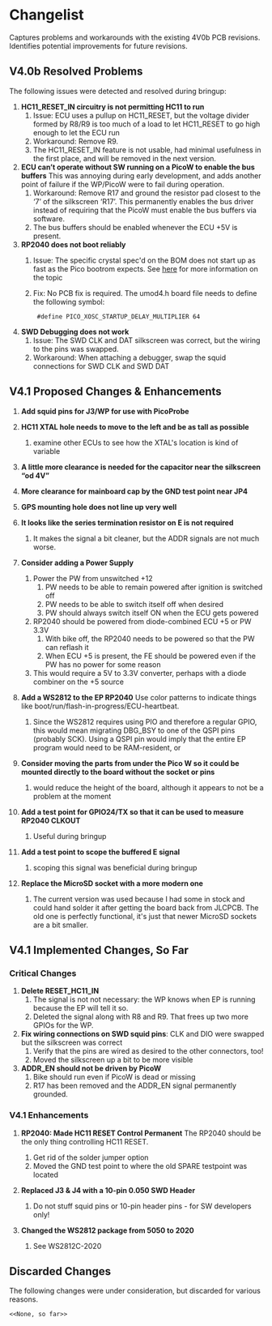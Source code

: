 # Changelist

Captures problems and workarounds with the existing 4V0b PCB revisions. Identifies potential improvements for future revisions.


## V4.0b Resolved Problems

The following issues were detected and resolved during bringup:
1)	__HC11_RESET_IN circuitry is not permitting HC11 to run__
    1. Issue: ECU uses a pullup on HC11_RESET, but the voltage divider formed by R8/R9 is too much of a load to let HC11_RESET to go high enough to let the ECU run
    1. Workaround: Remove R9.
    1. The HC11_RESET_IN feature is not usable, had minimal usefulness in the first place, and will be removed in the next version.
2)	__ECU can’t operate without SW running on a PicoW to enable the bus buffers__ This was annoying during early development, and adds another point of failure if the WP/PicoW were to fail during operation.
    1. Workaround: Remove R17 and ground the resistor pad closest to the ‘7’ of the silkscreen ‘R17’. This permanently enables the bus driver instead of requiring that the PicoW must enable the bus buffers via software. 
    1. The bus buffers should be enabled whenever the ECU +5V is present.
3)	__RP2040 does not boot reliably__
    1. Issue: The specific crystal spec'd on the BOM does not start up as fast as the Pico bootrom expects. See [here](https://forums.raspberrypi.com/viewtopic.php?t=334143) for more information on the topic
    1. Fix: No PCB fix is required. The umod4.h board file needs to define the following symbol:

            #define PICO_XOSC_STARTUP_DELAY_MULTIPLIER 64
            
4)	__SWD Debugging does not work__
    1. Issue: The SWD CLK and DAT silkscreen was correct, but the wiring to the pins was swapped.
    1. Workaround: When attaching a debugger, swap the squid connections for SWD CLK and SWD DAT

## V4.1 Proposed Changes & Enhancements

1) __Add squid pins for J3/WP for use with PicoProbe__
1)	__HC11 XTAL hole needs to move to the left and be as tall as possible__
    1. examine other ECUs to see how the XTAL's location is kind of variable
7)	__A little more clearance is needed for the capacitor near the silkscreen “od 4V”__
8)	__More clearance for mainboard cap by the GND test point near JP4__
9)	__GPS mounting hole does not line up very well__
10)	__It looks like the series termination resistor on E is not required__
    1. It makes the signal a bit cleaner, but the ADDR signals are not much worse.
11)	__Consider adding a Power Supply__
    1. Power the PW from unswitched +12
        1. PW needs to be able to remain powered after ignition is switched off
        1. PW needs to be able to switch itself off when desired
        1. PW should always switch itself ON when the ECU gets powered
    1.	RP2040 should be powered from diode-combined ECU +5 or PW 3.3V
        1. With bike off, the RP2040 needs to be powered so that the PW can reflash it
        1. When ECU +5 is present, the FE should be powered even if the PW has no power for some reason
    1.	This would require a 5V to 3.3V converter, perhaps with a diode combiner on the +5 source

13)	__Add a WS2812 to the EP RP2040__ Use color patterns to indicate things like boot/run/flash-in-progress/ECU-heartbeat.
    1. Since the WS2812 requires using PIO and therefore a regular GPIO, this would mean migrating DBG_BSY to one of the QSPI pins (probably SCK). Using a QSPI pin would imply that the entire EP program would need to be RAM-resident, or
15)	__Consider moving the parts from under the Pico W so it could be mounted directly to the board without the socket or pins__
    1. would reduce the height of the board, although it appears to not be a problem at the moment
16)	__Add a test point for GPIO24/TX so that it can be used to measure RP2040 CLKOUT__
    1. Useful during bringup
17)	__Add a test point to scope the buffered E signal__
    1. scoping this signal was beneficial during bringup
1) __Replace the MicroSD socket with a more modern one__
    1. The current version was used because I had some in stock and could hand solder it after getting the board back from JLCPCB. The old one is perfectly functional, it's just that newer MicroSD sockets are a bit smaller.

## V4.1 Implemented Changes, So Far

### Critical Changes
1)	__Delete RESET_HC11_IN__
    1.	The signal is not not necessary: the WP knows when EP is running because the EP will tell it so.
    1.	Deleted the signal along with R8 and R9. That frees up two more GPIOs for the WP.
1)	__Fix wiring connections on SWD squid pins__: CLK and DIO were swapped but the silkscreen was correct
    1. Verify that the pins are wired as desired to the other connectors, too!
    1. Moved the silkscreen up a bit to be more visible
3)	__ADDR_EN should not be driven by PicoW__
    1. Bike should run even if PicoW is dead or missing
    1. R17 has been removed and the ADDR_EN signal permanently grounded.

### V4.1 Enhancements

1)	__RP2040: Made HC11 RESET Control Permanent__  The RP2040 should be the only thing controlling HC11 RESET.
    1. Get rid of the solder jumper option
    1. Moved the GND test point to where the old SPARE testpoint was located

1) __Replaced J3 & J4 with a 10-pin 0.050 SWD Header__
    1. Do not stuff squid pins or 10-pin header pins - for SW developers only!

1)	__Changed the WS2812 package from 5050 to 2020__
    1. See WS2812C-2020

## Discarded Changes

The following changes were under consideration, but discarded for various reasons.

    <<None, so far>>